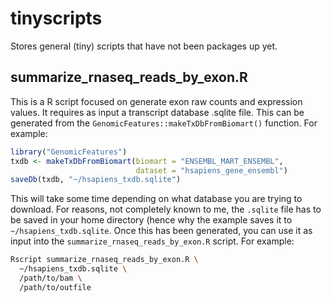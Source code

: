 # tinyscripts

Stores general (tiny) scripts that have not been packages up yet.

## summarize_rnaseq_reads_by_exon.R

This is a R script focused on generate exon raw counts and expression values. It requires as input a transcript database .sqlite file. This can be generated from the `GenomicFeatures::makeTxDbFromBiomart()` function. For example:

```r
library("GenomicFeatures")
txdb <- makeTxDbFromBiomart(biomart = "ENSEMBL_MART_ENSEMBL", 
                            dataset = "hsapiens_gene_ensembl")
saveDb(txdb, "~/hsapiens_txdb.sqlite")
```

This will take some time depending on what database you are trying to download. For reasons, not completely known to me, the `.sqlite` file has to be saved in your home directory (hence why the example saves it to `~/hsapiens_txdb.sqlite`. Once this has been generated, you can use it as input into the `summarize_rnaseq_reads_by_exon.R` script. For example:

```bash
Rscript summarize_rnaseq_reads_by_exon.R \
  ~/hsapiens_txdb.sqlite \
  /path/to/bam \
  /path/to/outfile
```
